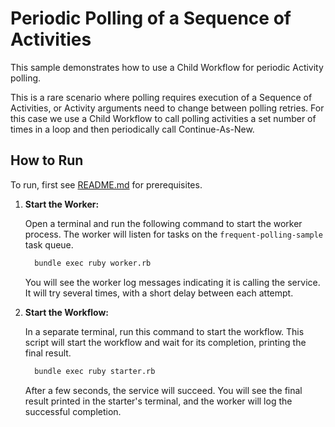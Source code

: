 # Periodic Polling of a Sequence of Activities

This sample demonstrates how to use a Child Workflow for periodic Activity polling.

This is a rare scenario where polling requires execution of a Sequence of Activities, or Activity arguments need to change between polling retries. For this case we use a Child Workflow to call polling activities a set number of times in a loop and then periodically call Continue-As-New.

## How to Run

To run, first see [README.md](../README.md) for prerequisites.

1. **Start the Worker:**

    Open a terminal and run the following command to start the worker process.
    The worker will listen for tasks on the `frequent-polling-sample` task queue.

    ```bash
      bundle exec ruby worker.rb
    ```

    You will see the worker log messages indicating it is calling the service.
    It will try several times, with a short delay between each attempt.

2. **Start the Workflow:**

    In a separate terminal, run this command to start the workflow.
    This script will start the workflow and wait for its completion,
    printing the final result.

    ```bash
      bundle exec ruby starter.rb
    ```

    After a few seconds, the service will succeed.
    You will see the final result printed in the starter's terminal,
    and the worker will log the successful completion.

